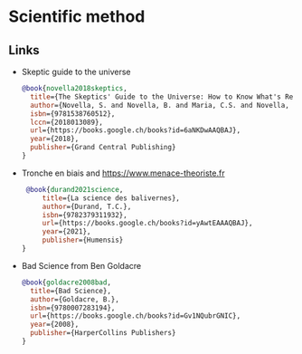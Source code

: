# Scientific method

## Links

-   Skeptic guide to the universe

    ``` bibtex
    @book{novella2018skeptics,
      title={The Skeptics' Guide to the Universe: How to Know What's Really Real in a World Increasingly Full of Fake},
      author={Novella, S. and Novella, B. and Maria, C.S. and Novella, J. and Bernstein, E.},
      isbn={9781538760512},
      lccn={2018013089},
      url={https://books.google.ch/books?id=6aNKDwAAQBAJ},
      year={2018},
      publisher={Grand Central Publishing}
    }
    ```

-   Tronche en biais and <https://www.menace-theoriste.fr>

    ``` bibtex
     @book{durand2021science,
         title={La science des balivernes},
         author={Durand, T.C.},
         isbn={9782379311932},
         url={https://books.google.ch/books?id=yAwtEAAAQBAJ},
         year={2021},
         publisher={Humensis}
    }

    ```

-   Bad Science from Ben Goldacre

    ``` bibtex
    @book{goldacre2008bad,
      title={Bad Science},
      author={Goldacre, B.},
      isbn={9780007283194},
      url={https://books.google.ch/books?id=Gv1NQubrGNIC},
      year={2008},
      publisher={HarperCollins Publishers}
    }
    ```
